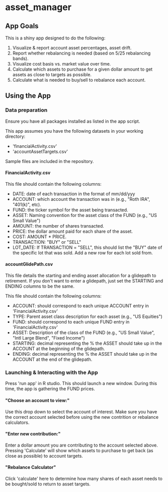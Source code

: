 # asset_manager

## App Goals

This is a shiny app designed to do the following:
1. Visualize & report account asset percentages, asset drift.
2. Report whether rebalancing is needed (based on 5/25 rebalancing bands).
3. Visualize cost basis vs. market value over time.
4. Calculate which assets to purchase for a given dollar amount to get assets as close to targets as possible.
5. Calculate what is needed to buy/sell to rebalance each account.

## Using the App

### Data preparation

Ensure you have all packages installed as listed in the app script.

This app assumes you have the following datasets in your working directory:
- 'financialActivity.csv'
- 'accountAssetTargets.csv'

Sample files are included in the repository.

#### FinancialActivity.csv

This file should contain the following columns:
- DATE: date of each transaction in the format of mm/dd/yyy
- ACCOUNT: which account the transaction was in (e.g., "Roth IRA", "401(k)", etc).
- FUND: the ticker symbol for the asset being transacted.
- ASSET: Naming convention for the asset class of the FUND (e.g., "US Small Value")
- AMOUNT: the number of shares transacted.
- PRICE: the dollar amount paid for each share of the asset.
- COST: AMOUNT * PRICE.
- TRANSACTION: "BUY" or "SELL"
- LOT_DATE: If TRANSACTION = "SELL", this should list the "BUY" date of the specific lot that was sold. Add a new row for each lot sold from.

#### accountGlidePath.csv

This file details the starting and ending asset allocation for a glidepath to retirement. If you don't want to enter a glidepath, just set the STARTING and ENDING columns to be the same.

This file should contain the following columns:
- ACCOUNT: should correspond to each unique ACCOUNT entry in 'FinancialActivity.csv'
- TYPE: Parent asset class description for each asset (e.g., "US Equities")
- FUND: should correspond to each unique FUND entry in 'FinancialActivity.csv'
- ASSET: Description of the class of the FUND (e.g., "US Small Value", "Intl Large Blend", "Fixed Income")
- STARTING: decimal representing the % the ASSET should take up in the ACCOUNT at the beginning of the glidepath.
- ENDING: decimal representing the % the ASSET should take up in the ACCOUNT at the end of the glidepath.

### Launching & Interacting with the App

Press 'run app' in R studio. This should launch a new window. During this time, the app is gathering the FUND prices.

#### "Choose an account to view:"

Use this drop down to select the account of interest. Make sure you have the correct account selected before using the new contrition or rebalance calculators.

#### "Enter new contribution:"

Enter a dollar amount you are contributing to the account selected above. Pressing 'Calculate' will show which assets to purchase to get back (as close as possible) to account targets.

#### "Rebalance Calculator"

Click 'calculate' here to determine how many shares of each asset needs to be bought/sold to return to asset targets.
